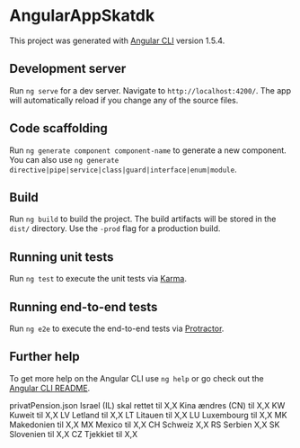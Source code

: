 # AngularAppSkatdk

This project was generated with [Angular CLI](https://github.com/angular/angular-cli) version 1.5.4.

## Development server

Run `ng serve` for a dev server. Navigate to `http://localhost:4200/`. The app will automatically reload if you change any of the source files.

## Code scaffolding

Run `ng generate component component-name` to generate a new component. You can also use `ng generate directive|pipe|service|class|guard|interface|enum|module`.

## Build

Run `ng build` to build the project. The build artifacts will be stored in the `dist/` directory. Use the `-prod` flag for a production build.

## Running unit tests

Run `ng test` to execute the unit tests via [Karma](https://karma-runner.github.io).

## Running end-to-end tests

Run `ng e2e` to execute the end-to-end tests via [Protractor](http://www.protractortest.org/).

## Further help

To get more help on the Angular CLI use `ng help` or go check out the [Angular CLI README](https://github.com/angular/angular-cli/blob/master/README.md).

privatPension.json 
Israel (IL) skal rettet til X,X
Kina ændres (CN) til X,X
KW Kuweit til X,X
LV Letland til X,X
LT Litauen til X,X
LU Luxembourg til X,X
MK Makedonien til X,X
MX Mexico til X,X
CH Schweiz X,X
RS Serbien X,X
SK Slovenien til X,X
CZ Tjekkiet til X,X
